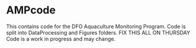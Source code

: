 # AMPcode

This contains code for the DFO Aquaculture Monitoring Program. 
Code is split into DataProcessing and Figures folders.
FIX THIS ALL ON THURSDAY
Code is a work in progress and may change.
